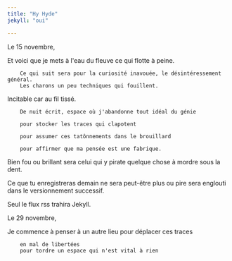 ```yaml
---
title: "Hy Hyde"
jekyll: "oui"

---
```


Le 15 novembre, 

Et voici que je mets à l'eau du fleuve ce qui flotte à peine.

        Ce qui suit sera pour la curiosité inavouée, le désintéressement général.
        Les charons un peu techniques qui fouillent.

Incitable car au fil tissé. 

        De nuit écrit, espace où j'abandonne tout idéal du génie

        pour stocker les traces qui clapotent

        pour assumer ces tatônnements dans le brouillard

        pour affirmer que ma pensée est une fabrique.

Bien fou ou brillant sera celui qui y pirate quelque chose à mordre sous la dent.

Ce que tu enregistreras demain ne sera peut-être plus ou pire sera englouti dans le versionnement successif. 

Seul le flux rss trahira Jekyll.

Le 29 novembre,

Je commence à penser à un autre lieu pour déplacer ces traces

        en mal de libertées
        pour tordre un espace qui n'est vital à rien
